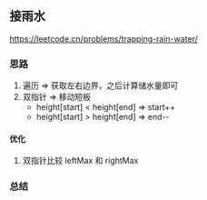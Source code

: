 ## 接雨水

<https://leetcode.cn/problems/trapping-rain-water/>

### 思路

1. 遍历 => 获取左右边界，之后计算储水量即可
2. 双指针 => 移动短板
    - height[start] < height[end] => start++
    - height[start] > height[end] => end--

#### 优化

1. 双指针比较 leftMax 和 rightMax

### 总结
